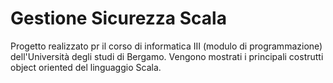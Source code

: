 # Gestione Sicurezza Scala
Progetto realizzato pr il corso di informatica III (modulo di programmazione) dell'Università degli studi di Bergamo. Vengono mostrati i principali costrutti object oriented del linguaggio Scala.
 
